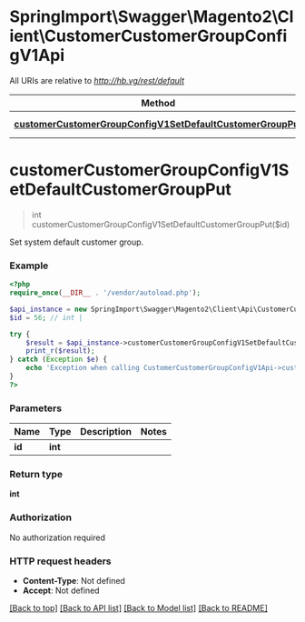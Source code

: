 # SpringImport\Swagger\Magento2\Client\CustomerCustomerGroupConfigV1Api

All URIs are relative to *http://hb.vg/rest/default*

Method | HTTP request | Description
------------- | ------------- | -------------
[**customerCustomerGroupConfigV1SetDefaultCustomerGroupPut**](CustomerCustomerGroupConfigV1Api.md#customerCustomerGroupConfigV1SetDefaultCustomerGroupPut) | **PUT** /V1/customerGroups/default/{id} | 


# **customerCustomerGroupConfigV1SetDefaultCustomerGroupPut**
> int customerCustomerGroupConfigV1SetDefaultCustomerGroupPut($id)



Set system default customer group.

### Example
```php
<?php
require_once(__DIR__ . '/vendor/autoload.php');

$api_instance = new SpringImport\Swagger\Magento2\Client\Api\CustomerCustomerGroupConfigV1Api();
$id = 56; // int | 

try {
    $result = $api_instance->customerCustomerGroupConfigV1SetDefaultCustomerGroupPut($id);
    print_r($result);
} catch (Exception $e) {
    echo 'Exception when calling CustomerCustomerGroupConfigV1Api->customerCustomerGroupConfigV1SetDefaultCustomerGroupPut: ', $e->getMessage(), PHP_EOL;
}
?>
```

### Parameters

Name | Type | Description  | Notes
------------- | ------------- | ------------- | -------------
 **id** | **int**|  |

### Return type

**int**

### Authorization

No authorization required

### HTTP request headers

 - **Content-Type**: Not defined
 - **Accept**: Not defined

[[Back to top]](#) [[Back to API list]](../../README.md#documentation-for-api-endpoints) [[Back to Model list]](../../README.md#documentation-for-models) [[Back to README]](../../README.md)

